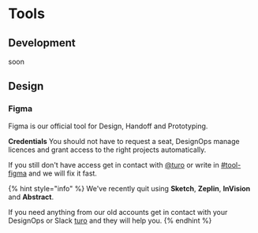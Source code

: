 # Tools


## Development

soon

## Design

### Figma

Figma is our official tool for Design, Handoff and Prototyping.

**Credentials**
You should not have to request a seat, DesignOps manage licences and grant access to the right projects automatically.

If you still don't have access get in contact with [@turo](https://adevinta.slack.com/archives/D017VLGFLMV) or write in [#tool-figma](https://adevinta.slack.com/archives/C01M4VBS744) and we will fix it fast.

{% hint style="info" %}
We've recently quit using **Sketch**, **Zeplin**, **InVision** and **Abstract**.

If you need anything from our old accounts get in contact with your DesignOps or Slack [turo](https://adevinta.slack.com/archives/D017VLGFLMV) and they will help you.
{% endhint %}